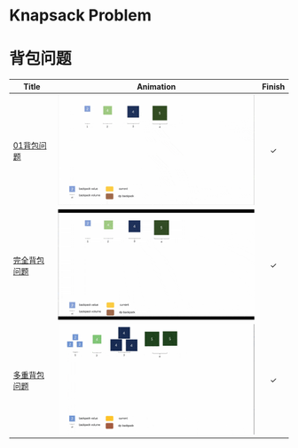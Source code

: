 # Knapsack Problem
# 背包问题

|Title|Animation|Finish|
|--------|--------------------|:-:|
|[01背包问题](backpack_1/code.md)|![](backpack_1/背包_1_动画_small.gif)|&check;|
|[完全背包问题](backpack_2/code.md)|![](backpack_2/背包_2_动画_small.gif)|&check;|
|[多重背包问题](backpack_3/code.md)|![](backpack_3/背包_3_动画_small.gif)|&check;|